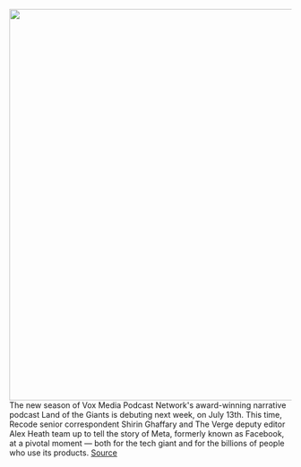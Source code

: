 <img src='https://cdn.vox-cdn.com/thumbor/J2EN5E8WvkEdvhqgJF5M-Py5V6Y=/1250x0:3119x1080/1200x800/filters:focal(1826x217:2516x907)/cdn.vox-cdn.com/uploads/chorus_image/image/71052199/Land_of_the_Giants_Facebook_Meta_Disruption_Podcast_Tile_4320x1080_7.1.22.0.png' width='700px' /><br/>
The new season of Vox Media Podcast Network's award-winning narrative podcast Land of the Giants is debuting next week, on July 13th. This time, Recode senior correspondent Shirin Ghaffary and The Verge deputy editor Alex Heath team up to tell the story of Meta, formerly known as Facebook, at a pivotal moment — both for the tech giant and for the billions of people who use its products.
<a href='https://www.theverge.com/2022/7/6/23197067/land-of-the-giants-facebook-meta-podcast-trailer'> Source <a/>